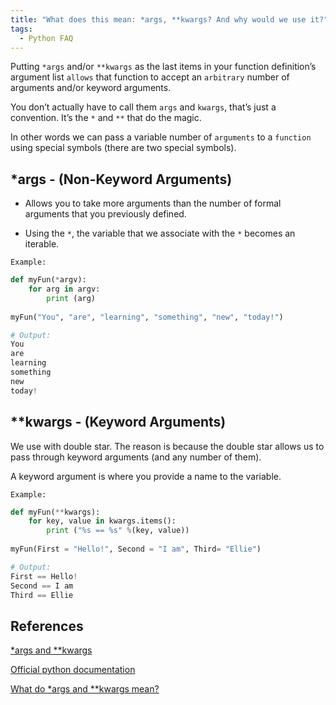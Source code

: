 ```yaml
---
title: "What does this mean: *args, **kwargs? And why would we use it?"
tags:
  - Python FAQ
---
```


Putting `*args` and/or `**kwargs` as the last items in your function definition’s argument list `allows` that function to accept an `arbitrary` number of arguments and/or keyword arguments.

You don’t actually have to call them `args` and `kwargs`, that’s just a convention. It’s the `*` and `**` that do the magic.

In other words we can pass a variable number of `arguments` to a `function` using special symbols (there are two special symbols).

## *args - (Non-Keyword Arguments)

* Allows you to take  more arguments than the number of formal arguments that you previously defined.

* Using the `*`, the variable that we associate with the `*` becomes an iterable.

`Example:`

```python
def myFun(*argv):
    for arg in argv:
        print (arg)
   
myFun("You", "are", "learning", "something", "new", "today!")

# Output:
You
are
learning
something
new
today!
```

## **kwargs - (Keyword Arguments)

We use with double star. The reason is because the double star allows us to pass through keyword arguments (and any number of them).

A keyword argument is where you provide a name to the variable.

`Example:`

```python
def myFun(**kwargs):
    for key, value in kwargs.items():
        print ("%s == %s" %(key, value))
 
myFun(First = "Hello!", Second = "I am", Third= "Ellie")  

# Output:
First == Hello!
Second == I am
Third == Ellie
```

## References

[*args and **kwargs](https://www.geeksforgeeks.org/args-kwargs-python/)

[Official python documentation](https://docs.python.org/2/tutorial/controlflow.html#more-on-defining-functions)

[What do *args and **kwargs mean?](https://stackoverflow.com/questions/287085/what-do-args-and-kwargs-mean)

